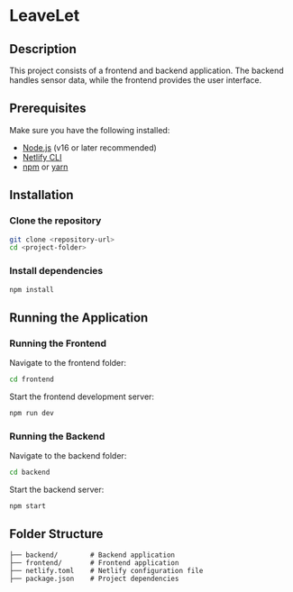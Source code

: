 # LeaveLet

## Description
This project consists of a frontend and backend application. The backend handles sensor data, while the frontend provides the user interface.

## Prerequisites
Make sure you have the following installed:
- [Node.js](https://nodejs.org/) (v16 or later recommended)
- [Netlify CLI](https://docs.netlify.com/cli/get-started/)
- [npm](https://www.npmjs.com/) or [yarn](https://yarnpkg.com/)

## Installation

### Clone the repository
```sh
git clone <repository-url>
cd <project-folder>
```

### Install dependencies
```sh
npm install
```

## Running the Application

### Running the Frontend
Navigate to the frontend folder:
```sh
cd frontend
```
Start the frontend development server:
```sh
npm run dev
```

### Running the Backend
Navigate to the backend folder:
```sh
cd backend
```
Start the backend server:
```sh
npm start
```

## Folder Structure
```
├── backend/        # Backend application
├── frontend/       # Frontend application
├── netlify.toml    # Netlify configuration file
├── package.json    # Project dependencies
```


